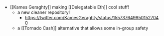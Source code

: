 - [[Kames Geraghty]] making [[Delegatable Eth]] cool stuff!
    - a new cleaner repository!
        - https://twitter.com/KamesGeraghty/status/1557376499501527040
    - a [[Tornado Cash]] alternative that allows some in-group safety
